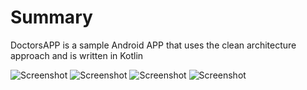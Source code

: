 <h1>Summary</h1>
<p>DoctorsAPP is a sample Android APP that uses the clean architecture approach and is written in Kotlin</p>

<p dir = "auto">
<a target="_blank" rel="noopener noreferrer nofollow" ><img src="https://github.com/oguzhansandi/DoctorsAPP/assets/68343552/9692f56e-db78-48b6-a60b-2855bc5cb01c" alt="Screenshot"  style="max-width: 100sp;"></a>
<a target="_blank" rel="noopener noreferrer nofollow" ><img src="https://github.com/oguzhansandi/DoctorsAPP/assets/68343552/9d33718c-e2b7-43b0-af8d-abfdad3a28f8" alt="Screenshot" style="max-width: 50%;"></a>
<a target="_blank" rel="noopener noreferrer nofollow" ><img src="https://github.com/oguzhansandi/DoctorsAPP/assets/68343552/7aa22a8f-ad7c-416c-9f17-5857afe7db27" alt="Screenshot" style="max-width: 50%;"></a>
<a target="_blank" rel="noopener noreferrer nofollow" ><img src="https://github.com/oguzhansandi/DoctorsAPP/assets/68343552/6955940a-7d00-4c63-930e-564ddfd79bc5" alt="Screenshot" style="max-width: 50%;"></a>
</p>
